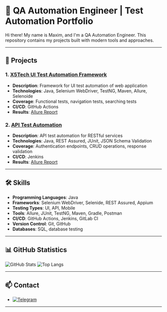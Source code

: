 # 🧪 QA Automation Engineer | Test Automation Portfolio

Hi there! My name is Maxim, and I'm a QA Automation Engineer. 
This repository contains my projects built with modern tools and approaches.

---

## 📁 Projects

### 1. [X5Tech UI Test Automation Framework](https://github.com/moleculoman/x5Tech_ui_tests)
- **Description**: Framework for UI test automation of web application
- **Technologies**: Java, Selenium WebDriver, TestNG, Maven, Allure, Selenoide 
- **Coverage**: Functional tests, navigation tests, searching tests
- **CI/CD**: GitHub Actions
- **Results**: [Allure Report](https://jenkins.autotests.cloud/job/moleculoman_hw/allure/)

### 2. [API Test Automation](https://github.com/moleculoman//Bookshop_api_project)
- **Description**: API test automation for RESTful services
- **Technologies**: Java, REST Assured, JUnit, JSON Schema Validation
- **Coverage**: Authentication endpoints, CRUD operations, response validation
- **CI/CD**: Jenkins
- **Results**: [Allure Report](https://jenkins.autotests.cloud/job/35-Bookshop_api/allure/)


---

## 🛠️ Skills

- **Programming Languages**: Java
- **Frameworks**: Selenium WebDriver, Selenide, REST Assured, Appium
- **Testing Types**: UI, API, Mobile
- **Tools**: Allure, JUnit, TestNG, Maven, Gradle, Postman
- **CI/CD**: GitHub Actions, Jenkins, GitLab CI
- **Version Control**: Git, GitHub
- **Databases**: SQL, database testing

---

## 📊 GitHub Statistics

![GitHub Stats](https://github-readme-stats.vercel.app/api?username=moleculoman&show_icons=true&theme=radical)
![Top Langs](https://github-readme-stats.vercel.app/api/top-langs/?username=moleculoman&layout=compact&theme=radical)

---

## 📫 Contact

- [![Telegram](https://img.shields.io/badge/Telegram-2CA5E0?style=for-the-badge&logo=telegram&logoColor=white)](https://t.me/mmoleculo)


---
